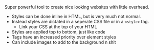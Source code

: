 Super powerful tool to create nice looking websites with little overhead.

- Styles can be done inline in HTML, but is very much not normal.
- Instead styles are dictated in a seperate CSS file or in a `<style>` tag.
	- Link your CSS at the top of your HTML
- Styles are applied top to bottom, just like code
- Tags have an increased priority over element styles
- Can include images to add to the background n shit